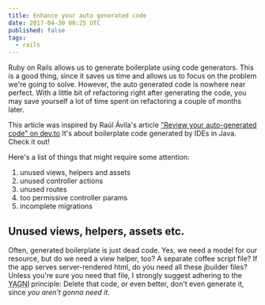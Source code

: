 ```yaml
---
title: Enhance your auto generated code
date: 2017-04-30 08:25 UTC
published: false
tags:
  - rails
---
```

Ruby on Rails allows us to generate boilerplate using code generators.
This is a good thing, since it saves us time and allows us to focus on the
problem we're going to solve. However, the auto generated code is nowhere
near perfect. With a little bit of refactoring right after generating the
code, you may save yourself a lot of time spent on refactoring a couple of
months later.

This article was inspired by Raúl Ávila's article
["Review your auto-generated code" on dev.to](https://dev.to/raulavila/review-your-auto-generated-code)
It's about boilerplate code generated by IDEs in Java. Check it out!

Here's a list of things that might require some attention:

1. unused views, helpers and assets
2. unused controller actions
3. unused routes
4. too permissive controller params
5. incomplete migrations

## Unused views, helpers, assets etc.
Often, generated boilerplate is just dead code. Yes, we need a model for
our resource, but do we need a view helper, too? A separate coffee script file?
If the app serves server-rendered html, do you need all these jbuilder files?
Unless you're sure you need that file, I strongly suggest adhering to the
<abbr title="You aren't gonna need it">YAGNI</abbr> principle: Delete that code,
or even better, don't even generate it, since *you aren't gonna need it*.
